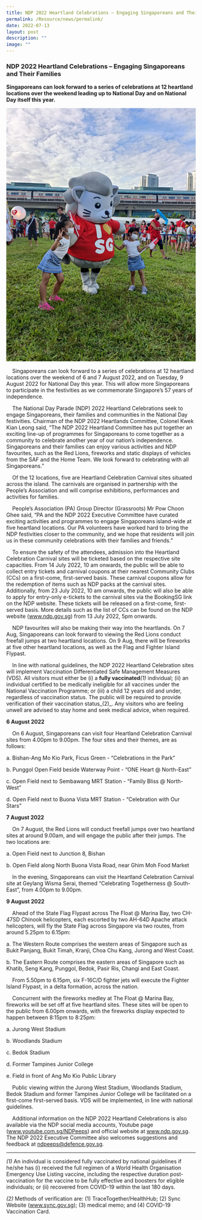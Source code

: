 ```yaml
---
title: NDP 2022 Heartland Celebrations – Engaging Singaporeans and Their Families
permalink: /Resource/news/permalink/
date: 2022-07-13
layout: post
description: ""
image: ""
---
```

### NDP 2022 Heartland Celebrations – Engaging Singaporeans and Their Families
**Singaporeans can look forward to a series of celebrations at 12 heartland locations over the weekend leading up to National Day and on National Day itself this year.**

![](/images/NewsRoom/NDP%20Heartlands.jpg)

    Singaporeans can look forward to a series of celebrations at 12 heartland locations over the weekend of 6 and 7 August 2022, and on Tuesday, 9 August 2022 for National Day this year. This will allow more Singaporeans to participate in the festivities as we commemorate Singapore’s 57 years of independence.

    The National Day Parade (NDP) 2022 Heartland Celebrations seek to engage Singaporeans, their families and communities in the National Day festivities. Chairman of the NDP 2022 Heartlands Committee, Colonel Kwek Kian Leong said, “The NDP 2022 Heartland Committee has put together an exciting line-up of programmes for Singaporeans to come together as a community to celebrate another year of our nation’s independence. Singaporeans and their families can enjoy various activities and NDP favourites, such as the Red Lions, fireworks and static displays of vehicles from the SAF and the Home Team. We look forward to celebrating with all Singaporeans.”

    Of the 12 locations, five are Heartland Celebration Carnival sites situated across the island. The carnivals are organised in partnership with the People’s Association and will comprise exhibitions, performances and activities for families.

    People’s Association (PA) Group Director (Grassroots) Mr Pow Choon Ghee said, “PA and the NDP 2022 Executive Committee have curated exciting activities and programmes to engage Singaporeans island-wide at five heartland locations. Our PA volunteers have worked hard to bring the NDP festivities closer to the community, and we hope that residents will join us in these community celebrations with their families and friends.”

    To ensure the safety of the attendees, admission into the Heartland Celebration Carnival sites will be ticketed based on the respective site capacities. From 14 July 2022, 10 am onwards, the public will be able to collect entry tickets and carnival coupons at their nearest Community Clubs (CCs) on a first-come, first-served basis. These carnival coupons allow for the redemption of items such as NDP packs at the carnival sites. Additionally, from 23 July 2022, 10 am onwards, the public will also be able to apply for entry-only e-tickets to the carnival sites via the BookingSG link on the NDP website. These tickets will be released on a first-come, first-served basis. More details such as the list of CCs can be found on the NDP website (www.ndp.gov.sg) from 13 July 2022, 5pm onwards.

    NDP favourites will also be making their way into the heartlands. On 7 Aug, Singaporeans can look forward to viewing the Red Lions conduct freefall jumps at two heartland locations. On 9 Aug, there will be fireworks at five other heartland locations, as well as the Flag and Fighter Island Flypast.

    In line with national guidelines, the NDP 2022 Heartland Celebration sites will implement Vaccination Differentiated Safe Management Measures (VDS). All visitors must either be (i) a **fully vaccinated**_(1)_ individual; (ii) an individual certified to be medically ineligible for all vaccines under the National Vaccination Programme; or (iii) a child 12 years old and under, regardless of vaccination status. The public will be required to provide verification of their vaccination status_(2)_. Any visitors who are feeling unwell are advised to stay home and seek medical advice, when required.

**6 August 2022**

    On 6 August, Singaporeans can visit four Heartland Celebration Carnival sites from 4.00pm to 9.00pm. The four sites and their themes, are as follows:

a. Bishan-Ang Mo Kio Park, Ficus Green - “Celebrations in the Park”

b. Punggol Open Field beside Waterway Point - “ONE Heart @ North-East”

c. Open Field next to Sembawang MRT Station - “Family Bliss @ North-West”

d. Open Field next to Buona Vista MRT Station - “Celebration with Our Stars”


**7 August 2022**

    On 7 August, the Red Lions will conduct freefall jumps over two heartland sites at around 9.00am, and will engage the public after their jumps. The two locations are:

a. Open Field next to Junction 8, Bishan

b. Open Field along North Buona Vista Road, near Ghim Moh Food Market

    In the evening, Singaporeans can visit the Heartland Celebration Carnival site at Geylang Wisma Serai, themed “Celebrating Togetherness @ South-East”, from 4.00pm to 9.00pm.


**9 August 2022**

    Ahead of the State Flag Flypast across The Float @ Marina Bay, two CH-47SD Chinook helicopters, each escorted by two AH-64D Apache attack helicopters, will fly the State Flag across Singapore via two routes, from around 5.25pm to 6.15pm:

a. The Western Route comprises the western areas of Singapore such as Bukit Panjang, Bukit Timah, Kranji, Choa Chu Kang, Jurong and West Coast.

b. The Eastern Route comprises the eastern areas of Singapore such as Khatib, Seng Kang, Punggol, Bedok, Pasir Ris, Changi and East Coast.

    From 5.50pm to 6.15pm, six F-16C/D fighter jets will execute the Fighter Island Flypast, in a delta formation, across the nation.

    Concurrent with the fireworks medley at The Float @ Marina Bay, fireworks will be set off at five heartland sites. These sites will be open to the public from 6.00pm onwards, with the fireworks display expected to happen between 8:15pm to 8:25pm:

a. Jurong West Stadium

b. Woodlands Stadium

c. Bedok Stadium

d. Former Tampines Junior College

e. Field in front of Ang Mo Kio Public Library

    Public viewing within the Jurong West Stadium, Woodlands Stadium, Bedok Stadium and former Tampines Junior College will be facilitated on a first-come first-served basis. VDS will be implemented, in line with national guidelines.

    Additional information on the NDP 2022 Heartland Celebrations is also available via the NDP social media accounts, Youtube page (www.youtube.com.sg/NDPeeps) and official website at www.ndp.gov.sg. The NDP 2022 Executive Committee also welcomes suggestions and feedback at ndpeeps@defence.gov.sg.


---------------------------------------------

_(1)_ An individual is considered fully vaccinated by national guidelines if he/she has (i) received the full regimen of a World Health Organisation Emergency Use Listing vaccine, including the respective duration post-vaccination for the vaccine to be fully effective and boosters for eligible individuals; or (ii) recovered from COVID-19 within the last 180 days.

_(2)_ Methods of verification are: (1) TraceTogether/HealthHub; (2) Sync Website (www.sync.gov.sg); (3) medical memo; and (4) COVID-19 Vaccination Card.